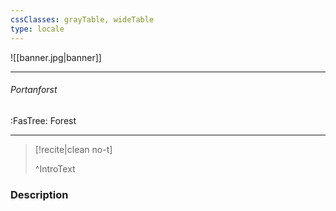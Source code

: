 ```yaml
---
cssClasses: grayTable, wideTable
type: locale
---
```


![[banner.jpg|banner]]

---
###### Portanforst
<span class="sub2">:FasTree: Forest</span>

---

> [!recite|clean no-t]
>	
>^IntroText
	
### Description
